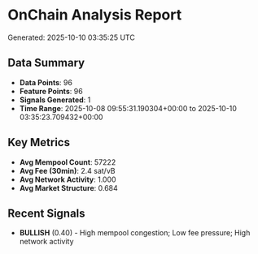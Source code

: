 # OnChain Analysis Report
Generated: 2025-10-10 03:35:25 UTC

## Data Summary
- **Data Points**: 96
- **Feature Points**: 96
- **Signals Generated**: 1
- **Time Range**: 2025-10-08 09:55:31.190304+00:00 to 2025-10-10 03:35:23.709432+00:00

## Key Metrics
- **Avg Mempool Count**: 57222
- **Avg Fee (30min)**: 2.4 sat/vB
- **Avg Network Activity**: 1.000
- **Avg Market Structure**: 0.684

## Recent Signals
- **BULLISH** (0.40) - High mempool congestion; Low fee pressure; High network activity
